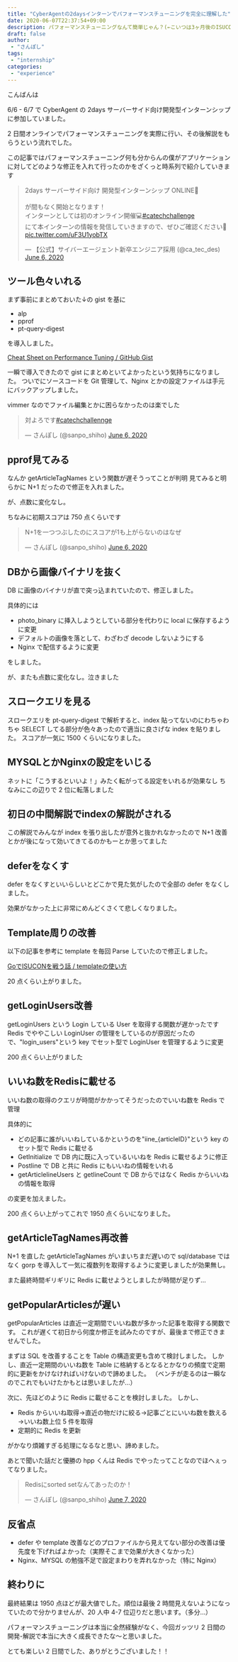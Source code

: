 ```yaml
---
title: "CyberAgentの2daysインターンでパフォーマンスチューニングを完全に理解した"
date: 2020-06-07T22:37:54+09:00
description: パフォーマンスチューニングなんて簡単じゃん？(←こいつは3ヶ月後のISUCON予選でボロボロに負けます)
draft: false
author:
 - "さんぽし"
tags:
 - "internship"
categories:
 - "experience"
---
```


こんばんは

6/6 - 6/7 で CyberAgent の 2days サーバーサイド向け開発型インターンシップに参加していました。

2 日間オンラインでパフォーマンスチューニングを実際に行い、その後解説をもらうという流れでした。

この記事ではパフォーマンスチューニング何も分からんの僕がアプリケーションに対してどのような修正を入れて行ったのかをざくっと時系列で紹介していきます

<blockquote class="twitter-tweet"><p lang="ja" dir="ltr">2days サーバーサイド向け 開発型インターンシップ ONLINE🎉<br><br>が間もなく開始となります！<br>インターンとしては初のオンライン開催💻<a href="https://twitter.com/hashtag/catechchallenge?src=hash&amp;ref_src=twsrc%5Etfw">#catechchallenge</a> <br>にて本インターンの情報を発信していきますので、ぜひご確認ください💪 <a href="https://t.co/uF3U1yobTX">pic.twitter.com/uF3U1yobTX</a></p>&mdash; 【公式】サイバーエージェント新卒エンジニア採用 (@ca_tec_des) <a href="https://twitter.com/ca_tec_des/status/1269081387396509696?ref_src=twsrc%5Etfw">June 6, 2020</a></blockquote> <script async src="https://platform.twitter.com/widgets.js" charset="utf-8"></script>

## ツール色々いれる

まず事前にまとめておいた↓の gist を基に

- alp
- pprof
- pt-query-digest

を導入しました。

[Cheat Sheet on Performance Tuning / GitHub Gist](https://gist.github.com/sanposhiho/1a8a9e93ed9eabc5fea3145dbfb210a0)

一瞬で導入できたので gist にまとめといてよかったという気持ちになりました。
ついでにソースコードを Git 管理して、Nginx とかの設定ファイルは手元にバックアップしました。

vimmer なのでファイル編集とかに困らなかったのは楽でした

<blockquote class="twitter-tweet"><p lang="ja" dir="ltr">対よろです<a href="https://twitter.com/hashtag/catechchallennge?src=hash&amp;ref_src=twsrc%5Etfw">#catechchallennge</a></p>&mdash; さんぽし (@sanpo_shiho) <a href="https://twitter.com/sanpo_shiho/status/1269076634935545857?ref_src=twsrc%5Etfw">June 6, 2020</a></blockquote> <script async src="https://platform.twitter.com/widgets.js" charset="utf-8"></script>

## pprof見てみる

なんか getArticleTagNames という関数が遅そうってことが判明
見てみると明らかに N+1 だったので修正を入れました。

が、点数に変化なし。

ちなみに初期スコアは 750 点くらいです

<blockquote class="twitter-tweet"><p lang="ja" dir="ltr">N+1を一つつぶしたのにスコアが1も上がらないのはなぜ</p>&mdash; さんぽし (@sanpo_shiho) <a href="https://twitter.com/sanpo_shiho/status/1269105622936510465?ref_src=twsrc%5Etfw">June 6, 2020</a></blockquote> <script async src="https://platform.twitter.com/widgets.js" charset="utf-8"></script>

## DBから画像バイナリを抜く

DB に画像のバイナリが直で突っ込まれていたので、修正しました。

具体的には

- photo_binary に挿入しようとしている部分を代わりに local に保存するように変更
- デフォルトの画像を落として、わざわざ decode しないようにする
- Nginx で配信するように変更

をしました。

が、またも点数に変化なし。泣きました


## スロークエリを見る
スロークエリを pt-query-digest で解析すると、index 貼ってないのにわちゃわちゃ SELECT してる部分が色々あったので適当に良さげな index を貼りました。
スコアが一気に 1500 くらいになりました。

## MYSQLとかNginxの設定をいじる
ネットに「こうするといいよ！」みたく転がってる設定をいれるが効果なし
ちなみにこの辺りで 2 位に転落しました

## 初日の中間解説でindexの解説がされる
この解説でみんなが index を張り出したが意外と抜かれなかったので N+1 改善とかが後になって効いてきてるのかもーとか思ってました

## deferをなくす
defer をなくすといいらしいとどこかで見た気がしたので全部の defer をなくしました。

効果がなかった上に非常にめんどくさくて悲しくなりました。

## Template周りの改善
以下の記事を参考に template を毎回 Parse していたので修正しました。

[GoでISUCONを戦う話 / templateの使い方](https://gist.github.com/catatsuy/e627aaf118fbe001f2e7c665fda48146#template%E3%81%AE%E4%BD%BF%E3%81%84%E6%96%B9)

20 点くらい上がりました。

##  getLoginUsers改善
getLoginUsers という Login している User を取得する関数が遅かったです
Redis でややこしい LoginUser の管理をしているのが原因だったので、"login_users"という key でセット型で LoginUser を管理するように変更

200 点くらい上がりました

## いいね数をRedisに載せる
いいね数の取得のクエリが時間がかかってそうだったのでいいね数を Redis で管理

具体的に

- どの記事に誰がいいねしているかというのを"iine_{articleID}"という key のセット型で Redis に載せる
- GetInitialize で DB 内に既に入っているいいねを Redis に載せるように修正
- PostIine で DB と共に Redis にもいいねの情報をいれる
- getArticleIineUsers と getIineCount で DB からではなく Redis からいいねの情報を取得

の変更を加えました。

200 点くらい上がってこれで 1950 点くらいになりました。

## getArticleTagNames再改善

N+1 を直した getArticleTagNames がいまいちまだ遅いので sql/database ではなく gorp を導入して一気に複数列を取得するように変更しましたが効果無し。

また最終時間ギリギリに Redis に載せようとしましたが時間が足りず…

## getPopularArticlesが遅い
getPopularArticles は直近一定期間でいいね数が多かった記事を取得する関数です。
これが遅くて初日から何度か修正を試みたのですが、最後まで修正できませんでした。

まずは SQL を改善することを Table の構造変更も含めて検討しました。
しかし、直近一定期間のいいね数を Table に格納するとなるとかなりの頻度で定期的に更新をかけなければいけないので諦めました。
（ベンチが走るのは一瞬なのでこれでもいけたかもとは思いましたが…）

次に、先ほどのように Redis に載せることを検討しました。
しかし、

- Redis からいいね取得→直近の物だけに絞る→記事ごとにいいね数を数える→いいね数上位 5 件を取得
- 定期的に Redis を更新

がかなり煩雑すぎる処理になるなと思い、諦めました。

あとで聞いた話だと優勝の hpp くんは Redis でやったってことなのでほへぇってなりました。

<blockquote class="twitter-tweet"><p lang="ja" dir="ltr">Redisにsorted setなんてあったのか！</p>&mdash; さんぽし (@sanpo_shiho) <a href="https://twitter.com/sanpo_shiho/status/1269541055742898176?ref_src=twsrc%5Etfw">June 7, 2020</a></blockquote> <script async src="https://platform.twitter.com/widgets.js" charset="utf-8"></script>

## 反省点

- defer や template 改善などのプロファイルから見えてない部分の改善は優先度を下げればよかった（実際そこまで効果が大きくなかった）
- Nginx、MYSQL の勉強不足で設定まわりを弄れなかった（特に Nginx）

## 終わりに

最終結果は 1950 点ほどが最大値でした。順位は最後 2 時間見えないようになっていたので分かりませんが、20 人中 4-7 位辺りだと思います。（多分…）

パフォーマンスチューニングは本当に全然経験がなく、今回ガッツリ 2 日間の開発-解説で本当に大きく成長できたな〜と思いました。

とても楽しい 2 日間でした、ありがとうございました！！
 
